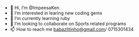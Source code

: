 - 👋 Hi, I’m @ImpeesaKen
- 👀 I’m interested in learing new coding gems
- 🌱 I’m currently learning ruby
- 💞️ I’m looking to collaborate on Sports related programs
- 📫 How to reach me babazlitinho@gmail.com/ 0715301434

<!---
ImpeesaKen/ImpeesaKen is a ✨ special ✨ repository because its `README.md` (this file) appears on your GitHub profile.
You can click the Preview link to take a look at your changes.
--->
